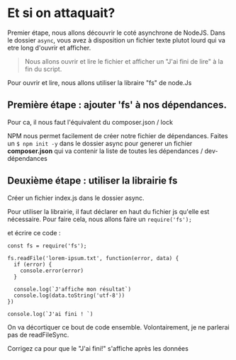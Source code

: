 # Et si on attaquait? 

Premier étape, nous allons découvrir le coté asynchrone de NodeJS. Dans le dossier `async`, vous avez à disposition un fichier texte plutot lourd qui va etre long d'ouvrir et afficher.

> Nous allons ouvrir et lire le fichier et afficher un "J'ai fini de lire" à la fin du script.

Pour ouvrir et lire, nous allons utiliser la libraire "fs" de node.Js

## Première étape : ajouter 'fs' à nos dépendances.

Pour ca, il nous faut l'équivalent du composer.json / lock

NPM nous permet facilement de créer notre fichier de dépendances. Faites un 
 `$ npm init -y` 
dans le dossier async pour generer un fichier **composer.json** qui va contenir la liste de toutes les dépendances / dev-dépendances

## Deuxième étape : utiliser la librairie fs

Créer un fichier index.js dans le dossier async.

Pour utiliser la librairie, il faut déclarer en haut du fichier js qu'elle est nécessaire. Pour faire cela, nous allons faire un `require('fs');`

et écrire ce code : 

```
const fs = require('fs');

fs.readFile('lorem-ipsum.txt', function(error, data) {
  if (error) {
    console.error(error)
  }

  console.log(`J'affiche mon résultat`)
  console.log(data.toString('utf-8'))
})

console.log(`J'ai fini ! `)
```

On va décortiquer ce bout de code ensemble.
Volontairement, je ne parlerai pas de readFileSync.

Corrigez ca pour que le "J'ai fini!" s'affiche après les données